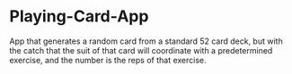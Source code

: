 # Playing-Card-App
App that generates a random card from a standard 52 card deck, but with the catch that the suit of that card will coordinate with a predetermined exercise, and the number is the reps of that exercise.
